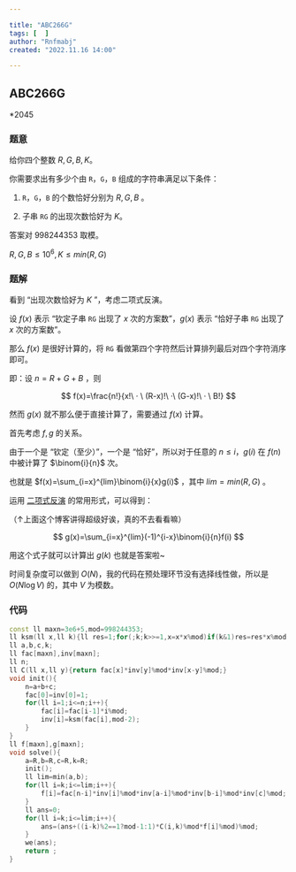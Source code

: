 ```yaml
---

title: "ABC266G"
tags: [  ]
author: "Rnfmabj"
created: "2022.11.16 14:00"

---
```


## ABC266G

*2045


### 题意

给你四个整数 $R,G,B,K$。

你需要求出有多少个由 `R`，`G`，`B` 组成的字符串满足以下条件：

1. `R`，`G`，`B` 的个数恰好分别为 $R,G,B$ 。

2. 子串 `RG` 的出现次数恰好为 $K$。

答案对 $998244353$ 取模。

$R,G,B \le 10^6,K \le min(R,G)$

### 题解

看到 “出现次数恰好为 $K$ ”，考虑二项式反演。

设 $f(x)$ 表示 “钦定子串 `RG` 出现了 $x$ 次的方案数”，$g(x)$ 表示 “恰好子串 `RG` 出现了 $x$ 次的方案数”。

那么 $f(x)$ 是很好计算的，将 `RG` 看做第四个字符然后计算排列最后对四个字符消序即可。

即：设 $n=R+G+B$ ，则

$$
f(x)=\frac{n!}{x!\ · \ (R-x)!\ ·\ (G-x)!\ · \ B!}
$$

然而 $g(x)$ 就不那么便于直接计算了，需要通过 $f(x)$ 计算。

首先考虑 $f,g$ 的关系。

由于一个是 “钦定（至少）”，一个是 “恰好”，所以对于任意的 $n \le i$，$g(i)$ 在 $f(n)$ 中被计算了 $\binom{i}{n}$ 次。

也就是 $f(x)=\sum_{i=x}^{lim}\binom{i}{x}g(i)$ ，其中 $lim=min(R,G)$ 。

运用 [二项式反演](https://www.cnblogs.com/GXZlegend/p/11407185.html) 的常用形式，可以得到：

（↑上面这个博客讲得超级好诶，真的不去看看嘛）

$$
g(x)=\sum_{i=x}^{lim}(-1)^{i-x}\binom{i}{n}f(i)
$$

用这个式子就可以计算出 $g(k)$ 也就是答案啦~

时间复杂度可以做到 $O(N)$，我的代码在预处理环节没有选择线性做，所以是 $O(N \log V)$ 的，其中 $V$ 为模数。

### 代码

```cpp
const ll maxn=3e6+5,mod=998244353;
ll ksm(ll x,ll k){ll res=1;for(;k;k>>=1,x=x*x%mod)if(k&1)res=res*x%mod;return res;}
ll a,b,c,k;
ll fac[maxn],inv[maxn];
ll n;
ll C(ll x,ll y){return fac[x]*inv[y]%mod*inv[x-y]%mod;}
void init(){
	n=a+b+c;
	fac[0]=inv[0]=1;
	for(ll i=1;i<=n;i++){
		fac[i]=fac[i-1]*i%mod;
		inv[i]=ksm(fac[i],mod-2);
	}
}
ll f[maxn],g[maxn];
void solve(){
	a=R,b=R,c=R,k=R;
	init();
	ll lim=min(a,b);
	for(ll i=k;i<=lim;i++){
		f[i]=fac[n-i]*inv[i]%mod*inv[a-i]%mod*inv[b-i]%mod*inv[c]%mod;
	}
	ll ans=0;
	for(ll i=k;i<=lim;i++){
		ans=(ans+((i-k)%2==1?mod-1:1)*C(i,k)%mod*f[i]%mod)%mod;
	}
	we(ans);
	return ;
}
```
